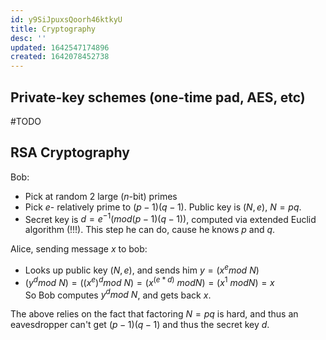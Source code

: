 ```yaml
---
id: y9SiJpuxsQoorh46ktkyU
title: Cryptography
desc: ''
updated: 1642547174896
created: 1642078452738
---
```

## Private-key schemes (one-time pad, AES, etc)
#TODO




## RSA Cryptography

Bob:
* Pick at random 2 large ($n$-bit) primes
* Pick $e$- relatively prime to $(p-1)(q-1)$. Public key is $(N,e)$, $N=pq$.
* Secret key is $d=e^{-1}(mod (p-1)(q-1))$, computed via extended Euclid algorithm (!!!). This step he can do, cause he knows $p$ and $q$.

Alice, sending message $x$ to bob:
* Looks up public key $(N,e)$, and sends him $y=(x^e mod\text{ }N)$
* $(y^d mod \text{ }N) = ((x^e)^d mod\text{ } N) = (x^(e*d) \text{ }mod N) = (x^1 \text{ }modN) = x$  
So Bob computes $y^d mod\text{ }N$, and gets back $x$.

The above relies on the fact that factoring $N=pq$ is hard, and thus an eavesdropper can't get $(p-1)(q-1)$ and thus the secret key $d$.